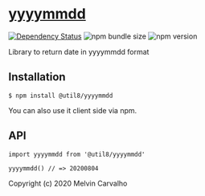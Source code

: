 # [yyyymmdd](https://github.com/util8/yyyymmdd)

[![Dependency Status](https://img.shields.io/david/util8/yyyymmdd.svg)](https://david-dm.org/util8/yyyymmdd)
![npm bundle size](https://img.shields.io/bundlephobia/minzip/@util8/yyyymmdd)
![npm version](https://img.shields.io/npm/v/@util8/yyyymmdd)

Library to return date in yyyymmdd format

## Installation

    $ npm install @util8/yyyymmdd

You can also use it client side via npm.

## API
```
import yyyymmdd from '@util8/yyyymmdd'

yyyymmdd() // => 20200804
```

Copyright (c) 2020 Melvin Carvalho
